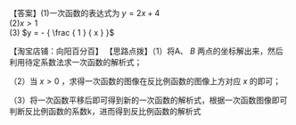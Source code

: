 【答案】(1)一次函数的表达式为 $y = 2 x + 4$   
$( 2 ) x > 1$   
(3) $y = - { \frac { 1 } { x } }$

【淘宝店铺：向阳百分百】 【思路点拨】（1）将A、 $B$ 两点的坐标解出来，然后利用待定系数法求一次函数的解析式；

（2）当 $x > 0$ ，求得一次函数的图像在反比例函数的图像上方对应 $x$ 的即可；

（3）将一次函数平移后即可得到新的一次函数的解析式，根据一次函数图像即可判断反比例函数的系数k，进而得到反比例函数的解析式
